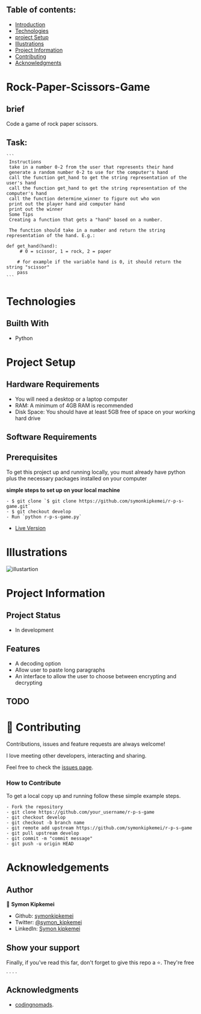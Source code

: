 
## Table of contents:
- [Introduction](#intro)
- [Technologies](#tech)
- [project Setup](#projo)
- [Illustrations](#illus)
- [Project Information](#info)
- [Contributing](#contri)
- [Acknowledgments](#know)

<INTRODUCTION>

<h1 id="intro">Rock-Paper-Scissors-Game</h1>

## brief
Code a game of rock paper scissors.


## Task:
    ```
     Instructions
     take in a number 0-2 from the user that represents their hand
     generate a random number 0-2 to use for the computer's hand
     call the function get_hand to get the string representation of the user's hand
     call the function get_hand to get the string representation of the computer's hand
     call the function determine_winner to figure out who won
     print out the player hand and computer hand
     print out the winner
     Some Tips
     Creating a function that gets a "hand" based on a number.

     The function should take in a number and return the string representation of the hand. E.g.:

    def get_hand(hand):
         # 0 = scissor, 1 = rock, 2 = paper

        # for example if the variable hand is 0, it should return the string "scissor"
        pass
    ```


<TECHNOLOGIES>

<h1 id="tech">Technologies</h1>

## Builth With
- Python


<PROJECT-SETUP>

<h1 id="projo">Project Setup</h1>


## Hardware Requirements
- You will need a desktop or a laptop computer
- RAM: A minimum of 4GB RAM is recommended
- Disk Space: You should have at least 5GB free of space on your working hard drive

## Software Requirements

## Prerequisites

To get this project up and running locally, you must already have python plus the necessary packages installed on your computer

**simple steps to set up on your local machine**

```
- $ git clone `$ git clone https://github.com/symonkipkemei/r-p-s-game.git`
- $ git checkout develop
- Run `python r-p-s-game.py`
```

- [Live Version](https://replit.com/@symonkipkemei/r-p-s-game#r-p-s-game.py)


<ILLUSTRATIONS>

<h1 id="illus">Illustrations</h1>

![illustartion](https://github.com/symonkipkemei/r-p-s-game/blob/[main]/illu-min.jpg?raw=true)


<PROJECT-INFORMATION>

<h1 id="info">Project Information</h1>

## Project Status
- In development

## Features
- A decoding option
- Allow user to paste long paragraphs
- An interface to allow the user to choose between encrypting and decrypting

## TODO



<CONTRIBUTING>

<h1 id="contri">🤝 Contributing</h1>

Contributions, issues and feature requests are always welcome!

I love meeting other developers, interacting and sharing.

Feel free to check the [issues page](https://github.com/symonkipkemei/r-p-s-game/issues).

### How to Contribute

To get a local copy up and running follow these simple example steps.

```
- Fork the repository
- git clone https://github.com/your_username/r-p-s-game
- git checkout develop
- git checkout -b branch name
- git remote add upstream https://github.com/symonkipkemei/r-p-s-game
- git pull upstream develop
- git commit -m "commit message"
- git push -u origin HEAD
```


<ACKNOWLEDGMENTS>

<h1 id="know">Acknowledgements</h1>

## Author

👤 **Symon Kipkemei**

- Github: [symonkipkemei](https://github.com/symonkipkemei)
- Twitter: [@symon_kipkemei](https://twitter.com/symon_kipkemei)
- LinkedIn: [Symon kipkemei](https://www.linkedin.com/in/symon-kipkemei/)


## Show your support

Finally, if you've read this far, don't forget to give this repo a ⭐️. They're free . . . .

## Acknowledgments

- [codingnomads](https://codingnomads.co/).
